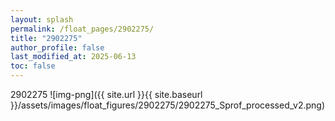 ```yaml
---
layout: splash
permalink: /float_pages/2902275/
title: "2902275"
author_profile: false
last_modified_at: 2025-06-13
toc: false
---
```

 
2902275
![img-png]({{ site.url }}{{ site.baseurl }}/assets/images/float_figures/2902275/2902275_Sprof_processed_v2.png)